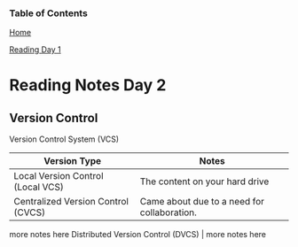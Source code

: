 ### Table of Contents
[Home](README.md)

[Reading Day 1](read02.md)

# Reading Notes Day 2

## Version Control

Version Control System (VCS)

Version Type | Notes
------------ | -------------
Local Version Control (Local VCS) | The content on your hard drive
Centralized Version Control (CVCS) | Came about due to a need for collaboration.
more notes here
Distributed Version Control (DVCS) | more notes here
